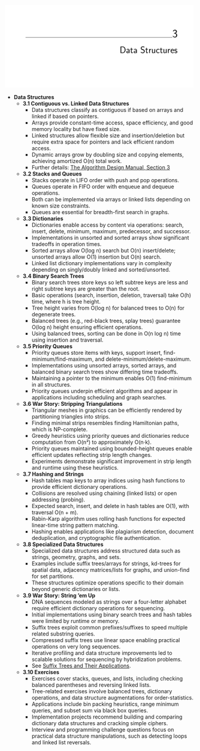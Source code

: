 ![ADM-ch03-datastructs](ADM-ch03-datastructs.best.png)

- **Data Structures**
  - **3.1 Contiguous vs. Linked Data Structures**
    - Data structures classify as contiguous if based on arrays and linked if based on pointers.
    - Arrays provide constant-time access, space efficiency, and good memory locality but have fixed size.
    - Linked structures allow flexible size and insertion/deletion but require extra space for pointers and lack efficient random access.
    - Dynamic arrays grow by doubling size and copying elements, achieving amortized O(n) total work.
    - Further details: [The Algorithm Design Manual, Section 3](https://doi.org/10.1007/978-1-84800-070-4_3)
  - **3.2 Stacks and Queues**
    - Stacks operate in LIFO order with push and pop operations.
    - Queues operate in FIFO order with enqueue and dequeue operations.
    - Both can be implemented via arrays or linked lists depending on known size constraints.
    - Queues are essential for breadth-first search in graphs.
  - **3.3 Dictionaries**
    - Dictionaries enable access by content via operations: search, insert, delete, minimum, maximum, predecessor, and successor.
    - Implementations in unsorted and sorted arrays show significant tradeoffs in operation times.
    - Sorted arrays allow O(log n) search but O(n) insert/delete; unsorted arrays allow O(1) insertion but O(n) search.
    - Linked list dictionary implementations vary in complexity depending on singly/doubly linked and sorted/unsorted.
  - **3.4 Binary Search Trees**
    - Binary search trees store keys so left subtree keys are less and right subtree keys are greater than the root.
    - Basic operations (search, insertion, deletion, traversal) take O(h) time, where h is tree height.
    - Tree height varies from O(log n) for balanced trees to O(n) for degenerate trees.
    - Balanced trees (e.g., red-black trees, splay trees) guarantee O(log n) height ensuring efficient operations.
    - Using balanced trees, sorting can be done in O(n log n) time using insertion and traversal.
  - **3.5 Priority Queues**
    - Priority queues store items with keys, support insert, find-minimum/find-maximum, and delete-minimum/delete-maximum.
    - Implementations using unsorted arrays, sorted arrays, and balanced binary search trees show differing time tradeoffs.
    - Maintaining a pointer to the minimum enables O(1) find-minimum in all structures.
    - Priority queues underpin efficient algorithms and appear in applications including scheduling and graph searches.
  - **3.6 War Story: Stripping Triangulations**
    - Triangular meshes in graphics can be efficiently rendered by partitioning triangles into strips.
    - Finding minimal strips resembles finding Hamiltonian paths, which is NP-complete.
    - Greedy heuristics using priority queues and dictionaries reduce computation from O(n²) to approximately O(n·k).
    - Priority queues maintained using bounded-height queues enable efficient updates reflecting strip length changes.
    - Experiments demonstrate significant improvement in strip length and runtime using these heuristics.
  - **3.7 Hashing and Strings**
    - Hash tables map keys to array indices using hash functions to provide efficient dictionary operations.
    - Collisions are resolved using chaining (linked lists) or open addressing (probing).
    - Expected search, insert, and delete in hash tables are O(1), with traversal O(n + m).
    - Rabin-Karp algorithm uses rolling hash functions for expected linear-time string pattern matching.
    - Hashing enables applications like plagiarism detection, document deduplication, and cryptographic file authentication.
  - **3.8 Specialized Data Structures**
    - Specialized data structures address structured data such as strings, geometry, graphs, and sets.
    - Examples include suffix trees/arrays for strings, kd-trees for spatial data, adjacency matrices/lists for graphs, and union-find for set partitions.
    - These structures optimize operations specific to their domain beyond generic dictionaries or lists.
  - **3.9 War Story: String ’em Up**
    - DNA sequences modeled as strings over a four-letter alphabet require efficient dictionary operations for sequencing.
    - Initial implementations using binary search trees and hash tables were limited by runtime or memory.
    - Suffix trees exploit common prefixes/suffixes to speed multiple related substring queries.
    - Compressed suffix trees use linear space enabling practical operations on very long sequences.
    - Iterative profiling and data structure improvements led to scalable solutions for sequencing by hybridization problems.
    - See [Suffix Trees and Their Applications](https://doi.org/10.1007/978-1-4615-1539-1).
  - **3.10 Exercises**
    - Exercises cover stacks, queues, and lists, including checking balanced parentheses and reversing linked lists.
    - Tree-related exercises involve balanced trees, dictionary operations, and data structure augmentations for order-statistics.
    - Applications include bin packing heuristics, range minimum queries, and subset sum via black box queries.
    - Implementation projects recommend building and comparing dictionary data structures and cracking simple ciphers.
    - Interview and programming challenge questions focus on practical data structure manipulations, such as detecting loops and linked list reversals.
